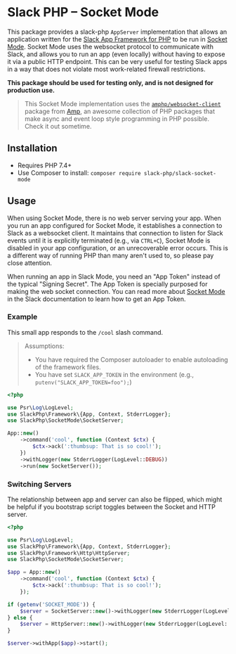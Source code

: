 # Slack PHP – Socket Mode

This package provides a slack-php `AppServer` implementation that allows an application written for the
[Slack App Framework for PHP][1] to be run in [Socket Mode][2]. Socket Mode uses the websocket protocol to communicate
with Slack, and allows you to run an app (even locally) without having to expose it via a public HTTP endpoint. This can
be very useful for testing Slack apps in a way that does not violate most work-related firewall restrictions.

**This package should be used for testing only, and is not designed for production use.**

> This Socket Mode implementation uses the [`amphp/websocket-client`][3] package from [Amp][4], an awesome collection of
PHP packages that make async and event loop style programming in PHP possible. Check it out sometime.

## Installation

- Requires PHP 7.4+
- Use Composer to install: `composer require slack-php/slack-socket-mode`

## Usage

When using Socket Mode, there is no web server serving your app. When you run an app configured for Socket Mode, it
establishes a connection to Slack as a websocket client. It maintains that connection to listen for Slack events until
it is explicitly terminated (e.g., via `CTRL+C`), Socket Mode is disabled in your app configuration, or an unrecoverable
error occurs. This is a different way of running PHP than many aren't used to, so please pay close attention.

When running an app in Slack Mode, you need an "App Token" instead of the typical "Signing Secret". The App Token is
specially purposed for making the web socket connection. You can read more about [Socket Mode][2] in the Slack
documentation to learn how to get an App Token.

### Example

This small app responds to the `/cool` slash command.

> Assumptions:
>
> - You have required the Composer autoloader to enable autoloading of the framework files.
> - You have set `SLACK_APP_TOKEN` in the environment (e.g., `putenv("SLACK_APP_TOKEN=foo");`)

```php
<?php

use Psr\Log\LogLevel;
use SlackPhp\Framework\{App, Context, StderrLogger};
use SlackPhp\SocketMode\SocketServer;

App::new()
    ->command('cool', function (Context $ctx) {
        $ctx->ack(':thumbsup: That is so cool!');
    })
    ->withLogger(new StderrLogger(LogLevel::DEBUG))
    ->run(new SocketServer());
```

### Switching Servers

The relationship between app and server can also be flipped, which might be helpful if you bootstrap script toggles
between the Socket and HTTP server.

```php
<?php

use Psr\Log\LogLevel;
use SlackPhp\Framework\{App, Context, StderrLogger};
use SlackPhp\Framework\Http\HttpServer;
use SlackPhp\SocketMode\SocketServer;

$app = App::new()
    ->command('cool', function (Context $ctx) {
        $ctx->ack(':thumbsup: That is so cool!');
    });

if (getenv('SOCKET_MODE')) {
    $server = SocketServer::new()->withLogger(new StderrLogger(LogLevel::DEBUG));
} else {
    $server = HttpServer::new()->withLogger(new StderrLogger(LogLevel::NOTICE));
}

$server->withApp($app)->start();
```

[1]: https://github.com/slack-php/slack-php-app-framework
[2]: https://api.slack.com/apis/connections/socket
[3]: https://amphp.org/websocket-client/
[4]: https://amphp.org/
